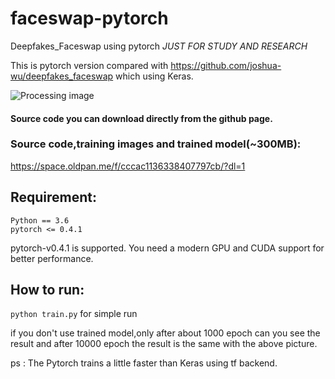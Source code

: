 # faceswap-pytorch
Deepfakes_Faceswap using pytorch   *JUST FOR STUDY AND RESEARCH*

This is pytorch version compared with https://github.com/joshua-wu/deepfakes_faceswap which using Keras.

![Processing image](https://github.com/Oldpan/faceswap-pytorch/blob/master/Screenshot%20from%202018-04-16%2015-36-47.png)


#### Source code you can download directly from the github page.
### Source code,training images and trained model(~300MB):
https://space.oldpan.me/f/cccac1136338407797cb/?dl=1


## Requirement:
```
Python == 3.6
pytorch <= 0.4.1
```
pytorch-v0.4.1 is supported.
 You need a modern GPU and CUDA support for better performance.

## How to run:
`python train.py` for simple run

if you don't use trained model,only after about 1000 epoch can you see the result and after 10000 epoch the result is the same with the above picture.

ps : The Pytorch trains a little faster than Keras using tf backend.
